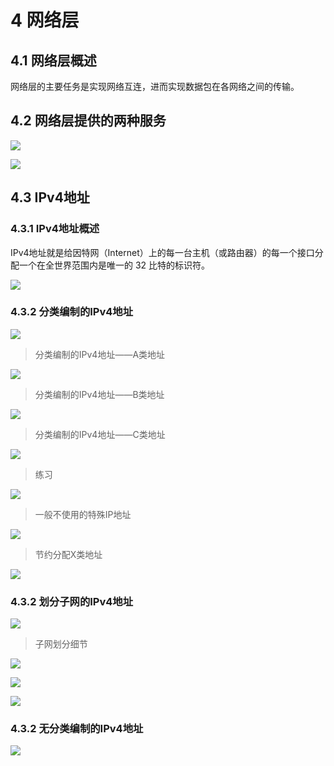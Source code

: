 # 4 网络层

## 4.1 网络层概述

网络层的主要任务是实现网络互连，进而实现数据包在各网络之间的传输。

## 4.2 网络层提供的两种服务

![](./image/2021-11-30-12-04-46.png)

![](./image/2021-11-30-12-06-05.png)

## 4.3 IPv4地址

### 4.3.1 IPv4地址概述

IPv4地址就是给因特网（Internet）上的每一台主机（或路由器）的每一个接口分配一个在全世界范围内是唯一的 32 比特的标识符。

![](./image/2021-11-30-12-09-57.png)

### 4.3.2 分类编制的IPv4地址

![](./image/2021-11-30-12-18-11.png)

> 分类编制的IPv4地址——A类地址

![](./image/2021-11-30-12-26-42.png)

> 分类编制的IPv4地址——B类地址

![](./image/2021-11-30-13-23-40.png)

> 分类编制的IPv4地址——C类地址

![](./image/2021-11-30-13-26-46.png)

> 练习

![](./image/2021-11-30-13-29-08.png)

> 一般不使用的特殊IP地址

![](./image/2021-11-30-13-39-44.png)

> 节约分配X类地址

![](./image/2021-11-30-13-42-52.png)

### 4.3.2 划分子网的IPv4地址

![](./image/2021-11-30-13-48-33.png)

> 子网划分细节

![](./image/2021-11-30-13-51-01.png)

![](./image/2021-11-30-13-54-23.png)

![](./image/2021-11-30-13-58-57.png)

### 4.3.2 无分类编制的IPv4地址

![](./image/2021-11-30-14-04-27.png)
